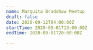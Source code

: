 ```yaml
---
name: Marquita Bradshaw Meetup
draft: false
date: 2020-09-12T04:00:00Z
startTime: 2020-09-01T19:00:00Z
endTime: 2020-09-01T20:00:00Z

---
```

